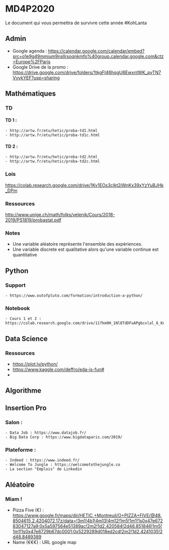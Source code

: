 # MD4P2020

Le document qui vous permettra de survivre cette année #KohLanta

## Admin
  - Google agenda : https://calendar.google.com/calendar/embed?src=o1e9g49mmium9nsllrsoqnkmfo%40group.calendar.google.com&ctz=Europe%2FParis
  - Google Drive de la promo : https://drive.google.com/drive/folders/1tkgFI46hqgU6EwxntWK_pvTN7VvykYEF?usp=sharing 

## Mathématiques
  ### TD 

  #### TD 1 :
    - http://artw.fr/etu/hetic/proba-td1.html 
    - http://artw.fr/etu/hetic/proba-td1c.html
  
  #### TD 2 :
    - http://artw.fr/etu/hetic/proba-td2.html 
    - http://artw.fr/etu/hetic/proba-td2c.html
  
  ### Lois
  https://colab.research.google.com/drive/1Kv1EOs3clkt2jWnKx39xYzYuBJHk_DPm

  ### Ressources
  http://www.unige.ch/math/folks/velenik/Cours/2018-2019/PS1819/probastat.pdf 
 
  ### Notes 
   - Une variable aléatoire représente l'ensemble des expériences. 
   - Une variable discrete est qualitative alors qu'une variable continue est quantitative

## Python 
  ### Support 
    - https://www.outofpluto.com/formation/introduction-a-python/
  ### Notebook
    - Cours 1 et 2 : https://colab.research.google.com/drive/11fkm0H_1Nl8TdDFuAPgbcvlal_6_KegI

## Data Science
  ### Ressources
   - https://plot.ly/python/
   - https://www.kaggle.com/deffro/eda-is-fun#
   - 

## Algorithme

## Insertion Pro

  ### Salon :
    - Data Job : https://www.datajob.fr/
    - Big Data Corp : https://www.bigdataparis.com/2019/
    
  ### Plateforme :
    - Indeed : https://www.indeed.fr/
    - Welcome To Jungle : https://welcometothejungle.co
    - La section "Emplois" de Linkedin

## Aléatoire

### Miam !
 - Pizza Five (€) : https://www.google.fr/maps/dir/HETIC,+Montreuil/O+PIZZA+FIVE/@48.8504615,2.4204072,17z/data=!3m1!4b1!4m13!4m12!1m5!1m1!1s0x47e67283047127a9:0x5a597564e51389ac!2m2!1d2.420584!2d48.851846!1m5!1m1!1s0x47e6729b67dc0001:0x5229289d018ed2cd!2m2!1d2.4241035!2d48.8489389
 - Name (€€€) : URL google map
